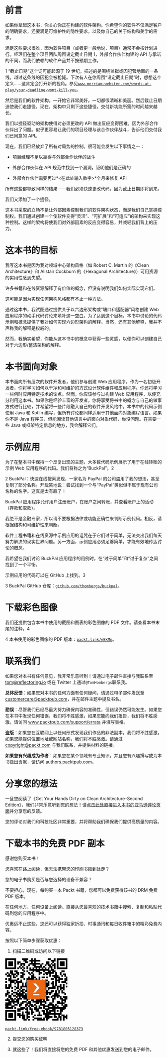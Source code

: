 # 前言

如果你拿起这本书，你关心你正在构建的软件架构。你希望你的软件不仅满足客户的明确要求，还要满足可维护性的隐性要求，以及你自己的关于结构和美学的需求。

满足这些要求很难，因为软件项目（或者更一般地说，项目）通常不会按计划进行。经理们在整个项目团队周围设定截止日期 1，外部合作伙伴构建的 API 与承诺的不同，而我们依赖的软件产品并不按预期工作。

1 “截止日期”这个词可能起源于 19 世纪，描述的是围绕监狱或囚犯营地画的一条线。越过这条线的囚犯会被枪毙。下次有人在你周围“设定截止日期”时，想想这个定义……这肯定会打开新的视角。参见[`www.merriam-webster.com/words-at-play/your-deadline-wont-kill-you`](https://www.merriam-webster.com/words-at-play/your-deadline-wont-kill-you)。

然后是我们的软件架构。一开始它非常美好。一切都很清晰和美丽。然后截止日期迫使我们走捷径。现在，架构中只剩下这些捷径，交付新功能所需的时间越来越长。

我们以捷径驱动的架构使得对必须更改的 API 做出反应变得困难，因为外部合作伙伴出了问题。似乎更容易让我们的项目经理与该合作伙伴战斗，告诉他们交付我们已同意的 API。

现在，我们已经放弃了所有对局势的控制。很可能会发生以下事情之一：

+   项目经理不足以赢得与外部合作伙伴的战斗

+   外部合作伙伴在 API 规范中找到一个漏洞，证明他们是正确的

+   外部合作伙伴需要再过*<在此处输入数字>*个月来修复 API

所有这些都导致同样的结果——我们必须快速更改代码，因为截止日期即将到来。

我们又添加了一个捷径。

这本书采取的立场不是让外部因素控制我们的软件架构状态，而是我们自己掌握控制权。我们通过创建一个使软件变得“灵活”、“可扩展”和“可适应”的架构来实现这种控制。这样的架构将使我们对外部因素的反应变得容易，并减轻我们背上的压力。

# 这本书的目标

我写这本书是因为我对领域中心架构风格（如 Robert C. Martin 的《Clean Architecture》和 Alistair Cockburn 的《Hexagonal Architecture》）可用资源的实用性感到失望。

许多书籍和在线资源解释了有价值的概念，但没有说明我们如何实际实现它们。

这可能是因为实现任何架构风格都有不止一种方法。

通过这本书，我试图通过提供关于以六边形架构或“端口和适配器”风格创建 Web 应用程序的动手代码讨论来填补这一空白。为了达到这个目标，本书中讨论的代码示例和概念提供了我对如何实现六边形架构的解释。当然，还有其他解释，我并不声称我的解释是权威的。

然而，我确实希望，你能从这本书中的概念中获得一些灵感，以便你可以创建自己对于六边形/整洁架构的解释。

# 本书面向对象

本书面向所有层次的软件开发者，他们参与创建 Web 应用程序。作为一名初级开发者，你将学习如何以干净和可维护的方式设计软件组件和应用程序。你还将学习一些何时应用特定技术的论点。然而，你应该参与过构建 Web 应用程序，以便充分利用这本书。如果你是经验丰富的开发者，你将享受将书中的概念与自己的做事方式进行比较，并希望将一些片段融入自己的软件开发风格中。本书中的代码示例使用 Java 和 Kotlin 编写，但所有讨论都同样适用于其他面向对象编程语言。如果你不是 Java 程序员，但能阅读其他语言中的面向对象代码，你没问题。在需要一些 Java 或框架特定信息的地方，我会解释它们。

# 示例应用

为了在整本书中保持一个反复出现的主题，大多数代码示例展示了用于在线转账的示例 Web 应用程序的代码。我们将称之为“BuckPal”。2

2 BuckPal：快速在线搜索发现，一家名为 PayPal 的公司盗用了我的想法，甚至复制了部分名称。开玩笑地说：尝试找到一个与“PayPal”类似但不属于现有公司名称的名字。这真是太有趣了！

BuckPal 应用程序允许用户注册账户，在账户之间转账，并查看账户上的活动（存款和取款）。

我绝不是金融专家，所以请不要根据法律或功能正确性来判断示例代码。相反，请根据结构和可维护性来判断。

软件工程书籍和在线资源中示例应用的诅咒在于它们过于简单，无法突出我们每天努力解决的现实世界问题。另一方面，示例应用必须足够简单，才能有效地传达讨论的概念。

我希望在我们讨论 BuckPal 应用程序的用例时，在“过于简单”和“过于复杂”之间找到了一个平衡。

示例应用的代码可以在 GitHub 上找到。3

3 BuckPal GitHub 仓库：[`github.com/thombergs/buckpal`](https://github.com/thombergs/buckpal)。

# 下载彩色图像

我们还提供包含本书中使用的截图和图表的彩色图像的 PDF 文件。请查看本书末尾的注释。4

4 本书使用的彩色图像的 PDF 版本：[`packt.link/eBKMn`](https://packt.link/eBKMn)。

# 联系我们

如果您对本书有任何意见，我非常乐意听到！请通过电子邮件直接与我联系至 tom@reflectoring.io 或在 Twitter 上通过`@TomHombergs`联系我。

**总体反馈**：如果您对本书的任何方面有任何疑问，请通过电子邮件发送至 customercare@packtpub.com，并在邮件主题中提及书名。

**勘误**：尽管我们已经尽最大努力确保内容的准确性，但错误仍然可能发生。如果您在本书中发现任何错误，我们将不胜感激，如果您能向我们报告，我们将不胜感激。请访问 www.packtpub.com/support/errata 并填写表格。

**盗版**：如果您在互联网上以任何形式发现我们作品的非法副本，我们将不胜感激，如果您能提供位置地址或网站名称，我们将不胜感激。请通过 copyright@packt.com 与我们联系，并提供材料的链接。

**如果您有兴趣成为作者**：如果您在某个领域有专业知识，并且您有兴趣撰写或为本书做出贡献，请访问 authors.packtpub.com。

# 分享您的想法

一旦您阅读了《Get Your Hands Dirty on Clean Architecture–Second Edition》，我们非常乐意听到您的想法！请[点击此处直接进入本书的亚马逊评论页面](https://www.packtpub.com/)并分享您的反馈。

您的评论对我们和科技社区非常重要，并将帮助我们确保我们提供高质量的内容。

# 下载本书的免费 PDF 副本

感谢您购买本书！

您喜欢在路上阅读，但无法携带您的印刷书籍到处走？

您的电子书购买是否与您选择的设备不兼容？

不要担心，现在，每购买一本 Packt 书籍，您都可以免费获得该书的 DRM 免费 PDF 版本。

在任何地方、任何设备上阅读。直接从您最喜欢的技术书籍中搜索、复制和粘贴代码到您的应用程序中。

优惠远不止这些，您还可以获得独家折扣、时事通讯和每日收件箱中的精彩免费内容。

按照以下简单步骤获取优惠：

1.  扫描二维码或访问以下链接

![图片](img/B19916_QR_Free_PDF.jpg)

[`packt.link/free-ebook/9781805128373`](https://packt.link/free-ebook/9781805128373)

2. 提交您的购买证明

3. 就这些了！我们将直接将您的免费 PDF 和其他优惠发送到您的电子邮件。
